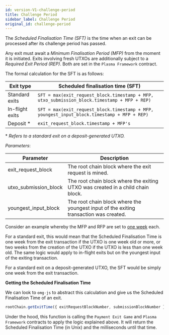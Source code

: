```yaml
---
id: version-V1-challenge-period
title: Challenge Period
sidebar_label: Challenge Period
original_id: challenge-period
---
```


The *Scheduled Finalisation Time (SFT)* is the time when an exit can be processed after its challenge period has passed. 

Any exit must await a *Minimum Finalisation Period (MFP)* from the moment it is initiated. Exits involving fresh UTXOs are additionally subject to a *Required Exit Period (REP)*. Both are set in the `Plasma Framework` contract.

The formal calculation for the SFT is as follows:

| Exit type | Scheduled finalisation time (SFT) |
|   ---     |   ---     |
| Standard exits | `SFT = max(exit_request_block.timestamp + MFP, utxo_submission_block.timestamp + MFP + REP)` |
| In-flight exits   | `SFT = max(exit_request_block.timestamp + MFP, youngest_input_block.timestamp + MFP + REP)` |
| Deposit * | `exit_request_block.timestamp + MFP's`

**&nbsp;Refers to a standard exit on a deposit-generated UTXO.*

*Parameters*:

| Parameter | Description |
|   ---     |   ---     |
| exit_request_block  | The root chain block where the exit request is mined. |
| utxo_submission_block | The root chain block where the exiting UTXO was created in a child chain block. |
| youngest_input_block  | The root chain block where the youngest input of the exiting transaction was created. |

Consider an example whereby the MFP and RFP are set to <u>one week</u> each.

For a standard exit, this would mean that the Scheduled Finalisation Time is one week from the exit transaction if the UTXO is one week old or more, or two weeks from the creation of the UTXO if the UTXO is less than one week old. The same logic would apply to in-flight exits but on the youngest input of the exiting transaction.

For a standard exit on a deposit-generated UTXO, the SFT would be simply one week from the exit transaction.

**Getting the Scheduled Finalisation Time** 

We can look to `omg-js` to abstract this calculation and give us the Scheduled Finalisation Time of an exit.

```js
rootChain.getExitTime({ exitRequestBlockNumber, submissionBlockNumber })
```

Under the hood, this function is calling the `Payment Exit Game` and `Plasma Framework` contracts to apply the logic explained above. It will return the Scheduled Finalisation Time (in Unix) and the milliseconds until that time.